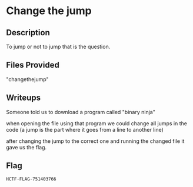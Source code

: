 # Change the jump

## Description
To jump or not to jump that is the question.

## Files Provided
"changethejump"

## Writeups
Someone told us to download a program called "binary ninja"

when opening the file using that program we could change all jumps in the code (a jump is the part where it goes from a line to another line)

after changing the jump to the correct one and running the changed file it gave us the flag.

## Flag
```
HCTF-FLAG-751403766
```